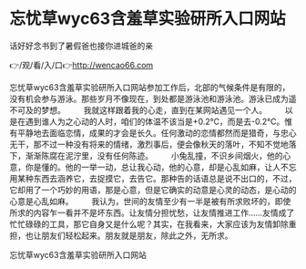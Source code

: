 # 忘忧草wyc63含羞草实验研所入口网站
话好好念书到了暑假爸也接你进城爸的亲

👉/观/看/入/口👉http://wencao66.com

忘忧草wyc63含羞草实验研所入口网站参加工作后，北部的气候条件是有限的，没有机会参与游泳。那些岁月不像现在，到处都是游泳池和游泳池。游泳已成为遥不可及的梦想。
　　我就这样跟着我的心走，直到在某网站遇见一个人。
　　以是在遇到谁人为之心动的人时，咱们的体温不该当是+0.2℃，而是去-0.2℃。惟有平静地去面临恋情，成果的才会是长久。任何激动的恋情都然而是猎奇，与忠心无干，那不过一种没有将来的情绪，激烈事后，便会像秋天的落叶，不知不觉地落下，渐渐陈腐在泥泞里，没有任何陈迹。
　　小兔乱撞，不识乡间烟火，他的心意，你是懂的。他的一举一动，总让我心动，他的心意，却是心乱如麻，让人不忘用某种东西去涵养它，去捉摸它，去告它。那种告的话语总是说不出口的，不过，它却用了一个巧妙的用语，那是心意，但是它确实的动意是心灵的动态，是心动的心意是心乱如麻。
　　我认为，世间的友情至少有一半是被有所求败坏的，即使所求的内容乍一看并不是坏东西。让友情分担忧愁，让友情推进工作……友情成了忙忙碌碌的工具，那它自身又是什么呢？其实，在我看来，大家应该为友情卸除重担，也让朋友们轻松起来。朋友就是朋友，除此之外，无所求。

忘忧草wyc63含羞草实验研所入口网站
